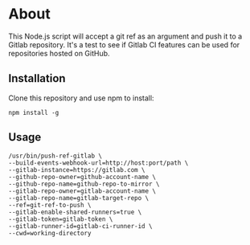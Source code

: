 # About

This Node.js script will accept a git ref as an argument and push it to a Gitlab repository. It's a test to see if Gitlab CI features can be used for repositories hosted on GitHub.

## Installation

Clone this repository and use npm to install:

``npm install -g``

## Usage

```
/usr/bin/push-ref-gitlab \
--build-events-webhook-url=http://host:port/path \
--gitlab-instance=https://gitlab.com \
--github-repo-owner=github-account-name \
--github-repo-name=github-repo-to-mirror \
--gitlab-repo-owner=gitlab-account-name \
--gitlab-repo-name=gitlab-target-repo \
--ref=git-ref-to-push \
--gitlab-enable-shared-runners=true \
--gitlab-token=gitlab-token \
--gitlab-runner-id=gitlab-ci-runner-id \
--cwd=working-directory
```

